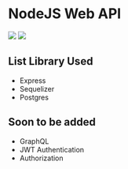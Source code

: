 # NodeJS Web API
<img src="https://i.imgur.com/fwvPmZN.jpg"/>
<img src="https://i.imgur.com/7SIuNBD.jpg"/>

## List Library Used

  <ul>
    <li>Express</li>
    <li>Sequelizer</li>
    <li>Postgres</li>

  </ul> 
  
## Soon to be added

  <ul>
  <li>GraphQL</li>
  <li>JWT Authentication</li>
  <li>Authorization</li>
  </ul>
